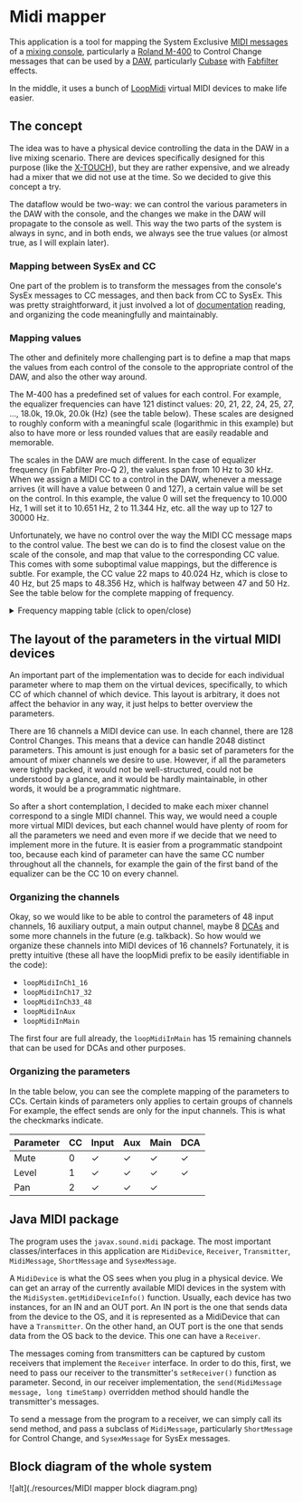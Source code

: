 # Midi mapper

This application is a tool for mapping the System Exclusive [MIDI messages](https://en.wikipedia.org/wiki/MIDI#Messages) of a [mixing console](https://en.wikipedia.org/wiki/Digital_mixing_console), particularly a [Roland M-400](https://proav.roland.com/global/products/m-400/) to Control Change messages that can be used by a [DAW](https://en.wikipedia.org/wiki/Digital_audio_workstation), particularly [Cubase](https://new.steinberg.net/cubase/) with [Fabfilter](https://www.fabfilter.com/) effects.

In the middle, it uses a bunch of [LoopMidi](https://www.tobias-erichsen.de/software/loopmidi.html) virtual MIDI devices to make life easier.

## The concept

The idea was to have a physical device controlling the data in the DAW in a live mixing scenario. There are devices specifically designed for this purpose (like the [X-TOUCH](https://www.behringer.com/product.html?modelCode=P0B1X)), but they are rather expensive, and we already had a mixer that we did not use at the time. So we decided to give this concept a try.

The dataflow would be two-way: we can control the various parameters in the DAW with the console, and the changes we make in the DAW will propagate to the console as well. This way the two parts of the system is always in sync, and in both ends, we always see the true values (or almost true, as I will explain later).

### Mapping between SysEx and CC

One part of the problem is to transform the messages from the console's SysEx messages to CC messages, and then back from CC to SysEx. This was pretty straightforward, it just involved a lot of [documentation](https://static.roland.com/assets/media/pdf/m400_m380_MIDI_e03.pdf) reading, and organizing the code meaningfully and maintainably.

### Mapping values

The other and definitely more challenging part is to define a map that maps the values from each control of the console to the appropriate control of the DAW, and also the other way around.

The M-400 has a predefined set of values for each control. For example, the equalizer frequencies can have 121 distinct values: 20, 21, 22, 24, 25, 27, ..., 18.0k, 19.0k, 20.0k (Hz) (see the table below). These scales are designed to roughly conform with a meaningful scale (logarithmic in this example) but also to have more or less rounded values that are easily readable and memorable.

The scales in the DAW are much different. In the case of equalizer frequency (in Fabfilter Pro-Q 2), the values span from 10 Hz to 30 kHz. When we assign a MIDI CC to a control in the DAW, whenever a message arrives (it will have a value between 0 and 127), a certain value will be set on the control. In this example, the value 0 will set the frequency to 10.000 Hz, 1 will set it to 10.651 Hz, 2 to 11.344 Hz, etc. all the way up to 127 to 30000 Hz.

Unfortunately, we have no control over the way the MIDI CC message maps to the control value. The best we can do is to find the closest value on the scale of the console, and map that value to the corresponding CC value. This comes with some suboptimal value mappings, but the difference is subtle. For example, the CC value 22 maps to 40.024 Hz, which is close to 40 Hz, but 25 maps to 48.356 Hz, which is halfway between 47 and 50 Hz. See the table below for the complete mapping of frequency.

<details>
    <summary>Frequency mapping table (click to open/close)</summary>

|M-400|CC  |Pro-Q 2|
|----:|---:|------:|
|20|0|10.000|
|20|1|10.651|
|20|2|11.344|
|20|3|12.082|
|20|4|12.868|
|20|5|13.705|
|20|6|14.597|
|20|7|15.547|
|20|8|16.559|
|20|9|17.636|
|20|10|18.784|
|20|11|20.006|
|21|12|21.308|
|22|13|22.694|
|24|14|24.171|
|25|15|25.744|
|27|16|27.419|
|28|16|27.419|
|30|17|29.203|
|32|18|31.103|
|33|19|33.127|
|36|20|35.283|
|38|21|37.579|
|40|22|40.024|
|42|23|42.628|
|45|24|45.402|
|47|25|48.356|
|50|26|51.503|
|53|27|54.854|
|56|27|54.854|
|60|28|58.423|
|63|29|62.225|
|67|30|66.274|
|71|31|70.586|
|75|32|75.179|
|80|33|80.071|
|84|34|85.281|
|90|35|90.831|
|94|36|96.741|
|100|37|103.04|
|106|37|103.04|
|112|38|109.74|
|120|39|116.88|
|125|40|124.49|
|133|41|132.59|
|140|42|141.21|
|150|43|150.4|
|160|44|160.19|
|170|45|170.61|
|180|46|181.72|
|190|47|193.54|
|200|48|206.13|
|210|48|206.13|
|224|49|219.55|
|237|50|233.83|
|250|51|249.05|
|266|52|265.25|
|280|53|282.51|
|300|54|300.9|
|315|55|320.47|
|335|56|341.33|
|355|57|363.54|
|376|58|387.19|
|400|58|387.19|
|422|59|412.39|
|450|60|439.22|
|473|61|467.8|
|500|62|498.24|
|530|63|530.66|
|560|64|565.19|
|600|65|601.97|
|630|66|641.14|
|670|67|682.86|
|710|68|727.29|
|750|69|774.62|
|800|69|774.62|
|840|70|825.02|
|900|71|878.7|
|944|72|935.88|
|1000|73|996.78|
|1060|74|1061.6|
|1120|75|1130.7|
|1200|76|1204.3|
|1250|77|1282.7|
|1330|78|1366.7|
|1400|79|1455|
|1500|79|1455|
|1600|80|1549.7|
|1700|81|1650.5|
|1800|82|1757.9|
|1900|83|1872.3|
|2000|84|1994.2|
|2100|85|2123.9|
|2240|86|2262.1|
|2370|87|2409.3|
|2500|88|2566.1|
|2660|89|2733.1|
|2800|90|2910.9|
|3000|90|2910.9|
|3150|91|3100.3|
|3350|92|3302|
|3550|93|3516.9|
|3760|94|3745.7|
|4000|95|3989.5|
|4220|96|4249.1|
|4500|97|4525.6|
|4730|98|4820|
|5000|99|5133.7|
|5300|100|5467.7|
|5600|100|5467.7|
|6000|101|5823.5|
|6300|102|6202.4|
|6700|103|6606|
|7100|104|7035.9|
|7500|105|7493.7|
|8000|106|7981.3|
|8400|107|8500.7|
|9000|108|9053.8|
|9440|109|9642.9|
|10000|110|10270|
|10600|111|10939|
|11200|111|10939|
|12000|112|11650|
|12500|113|12409|
|13300|114|13216|
|14000|115|14076|
|15000|116|14992|
|16000|117|15967|
|17000|118|17006|
|18000|119|18113|
|19000|120|19292|
|20000|121|20547|
|20000|122|21884|
|20000|123|23308|
|20000|124|24825|
|20000|125|26440|
|20000|126|28160|
|20000|127|30000|

</details>

## The layout of the parameters in the virtual MIDI devices

An important part of the implementation was to decide for each individual parameter where to map them on the virtual devices, specifically, to which CC of which channel of which device. This layout is arbitrary, it does not affect the behavior in any way, it just helps to better overview the parameters.

There are 16 channels a MIDI device can use. In each channel, there are 128 Control Changes. This means that a device can handle 2048 distinct parameters. This amount is just enough for a basic set of parameters for the amount of mixer channels we desire to use. However, if all the parameters were tightly packed, it would not be well-structured, could not be understood by a glance, and it would be hardly maintainable, in other words, it would be a programmatic nightmare.

So after a short contemplation, I decided to make each mixer channel correspond to a single MIDI channel. This way, we would need a couple more virtual MIDI devices, but each channel would have plenty of room for all the parameters we need and even more if we decide that we need to implement more in the future. It is easier from a programmatic standpoint too, because each kind of parameter can have the same CC number throughout all the channels, for example the gain of the first band of the equalizer can be the CC 10 on every channel.

### Organizing the channels

Okay, so we would like to be able to control the parameters of 48 input channels, 16 auxiliary output, a main output channel, maybe 8 [DCAs](https://www.sweetwater.com/sweetcare/articles/behringer-x32-what-is-a-dca-and-when-should-i-use-one/) and some more channels in the future (e.g. talkback). So how would we organize these channels into MIDI devices of 16 channels? Fortunately, it is pretty intuitive (these all have the loopMidi prefix to be easily identifiable in the code):

- `loopMidiInCh1_16`
- `loopMidiInCh17_32`
- `loopMidiInCh33_48`
- `loopMidiInAux`
- `loopMidiInMain`

The first four are full already, the `loopMidiInMain` has 15 remaining channels that can be used for DCAs and other purposes.

### Organizing the parameters

In the table below, you can see the complete mapping of the parameters to CCs. Certain kinds of parameters only applies to certain groups of channels For example, the effect sends are only for the input channels. This is what the checkmarks indicate.

|Parameter|CC|Input|Aux|Main|DCA
|---|---|---|---|---|---|
|Mute|0|✓|✓|✓|✓|
|Level|1|✓|✓|✓|✓|
|Pan|2|✓|✓|✓||


## Java MIDI package

The program uses the `javax.sound.midi` package. The most important classes/interfaces in this application are `MidiDevice`, `Receiver`, `Transmitter`, `MidiMessage`, `ShortMessage` and `SysexMessage`.

A `MidiDevice` is what the OS sees when you plug in a physical device. We can get an array of the currently available MIDI devices in the system with the `MidiSystem.getMidiDeviceInfo()` function. Usually, each device has two instances, for an IN and an OUT port. An IN port is the one that sends data from the device to the OS, and it is represented as a MidiDevice that can have a `Transmitter`. On the other hand, an OUT port is the one that sends data from the OS back to the device. This one can have a `Receiver`.

The messages coming from transmitters can be captured by custom receivers that implement the `Receiver` interface. In order to do this, first, we need to pass our receiver to the transmitter's `setReceiver()` function as parameter. Second, in our receiver implementation, the `send(MidiMessage message, long timeStamp)` overridden method should handle the transmitter's messages.

To send a message from the program to a receiver, we can simply call its send method, and pass a subclass of `MidiMessage`, particularly `ShortMessage` for Control Change, and `SysexMessage` for SysEx messages.

## Block diagram of the whole system
![alt](./resources/MIDI mapper block diagram.png)